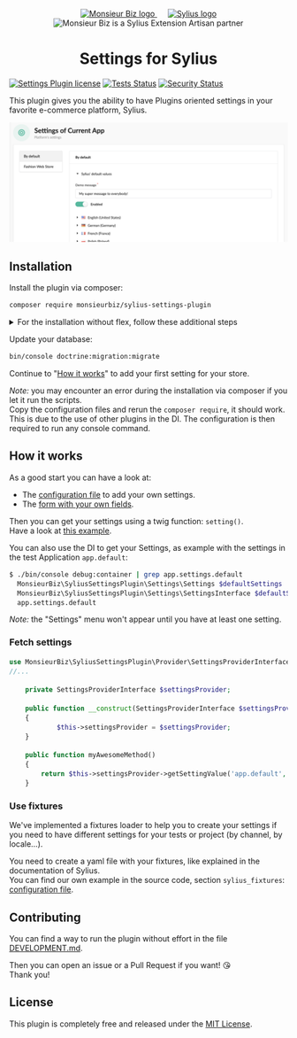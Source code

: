 <p align="center">
    <a href="https://monsieurbiz.com" target="_blank">
        <img src="https://monsieurbiz.com/logo.png" width="250px" alt="Monsieur Biz logo" />
    </a>
    &nbsp;&nbsp;&nbsp;&nbsp;
    <a href="https://monsieurbiz.com/agence-web-experte-sylius" target="_blank">
        <img src="https://demo.sylius.com/assets/shop/img/logo.png" width="200px" alt="Sylius logo" />
    </a>
    <br/>
    <img src="https://monsieurbiz.com/assets/images/sylius_badge_extension-artisan.png" width="100" alt="Monsieur Biz is a Sylius Extension Artisan partner">
</p>

<h1 align="center">Settings for Sylius</h1>

[![Settings Plugin license](https://img.shields.io/github/license/monsieurbiz/SyliusSettingsPlugin?public)](https://github.com/monsieurbiz/SyliusSettingsPlugin/blob/master/LICENSE.txt)
[![Tests Status](https://img.shields.io/github/workflow/status/monsieurbiz/SyliusSettingsPlugin/Tests?logo=github)](https://github.com/monsieurbiz/SyliusSettingsPlugin/actions?query=workflow%3ATests)
[![Security Status](https://img.shields.io/github/workflow/status/monsieurbiz/SyliusSettingsPlugin/Security?label=security&logo=github)](https://github.com/monsieurbiz/SyliusSettingsPlugin/actions?query=workflow%3ASecurity)

This plugin gives you the ability to have Plugins oriented settings in your favorite e-commerce platform, Sylius.

![Screenshot of the admin panel in Settings section](/docs/images/screenshot01.png)

## Installation

Install the plugin via composer:

```bash
composer require monsieurbiz/sylius-settings-plugin
```

<details><summary>For the installation without flex, follow these additional steps</summary>
<p>

Change your `config/bundles.php` file to add this line for the plugin declaration:
```php
<?php

return [
    //..
    MonsieurBiz\SyliusSettingsPlugin\MonsieurBizSyliusSettingsPlugin::class => ['all' => true],
];  
```

Copy the plugin configuration files in your `config` folder: 
```bash  
cp -Rv vendor/monsieurbiz/sylius-settings-plugin/recipes/1.0-dev/config/ config
```

</p>
</details>  

Update your database:

```bash 
bin/console doctrine:migration:migrate
```

Continue to "[How it works](#how-it-works)" to add your first setting for your store.

*Note:* you may encounter an error during the installation via composer if you let it run the scripts.  
Copy the configuration files and rerun the `composer require`, it should work. This is due to the use of other plugins in the DI.
The configuration is then required to run any console command.

## How it works

As a good start you can have a look at:

- The [configuration file](dist/config/packages/monsieurbiz_settings_plugin_custom.yaml) to add your own settings.
- The [form with your own fields](dist/src/Form/SettingsType.php).

Then you can get your settings using a twig function: `setting()`.  
Have a look at [this example](dist/templates/views/message.html.twig).

You can also use the DI to get your Settings, as example with the settings in the test Application `app.default`:

```bash
$ ./bin/console debug:container | grep app.settings.default
  MonsieurBiz\SyliusSettingsPlugin\Settings\Settings $defaultSettings                    alias for "app.settings.default"
  MonsieurBiz\SyliusSettingsPlugin\Settings\SettingsInterface $defaultSettings           alias for "app.settings.default"
  app.settings.default                                                                   MonsieurBiz\SyliusSettingsPlugin\Settings\Settings
```

*Note:* the "Settings" menu won't appear until you have at least one setting.

### Fetch settings

```php
use MonsieurBiz\SyliusSettingsPlugin\Provider\SettingsProviderInterface;
//...

    private SettingsProviderInterface $settingsProvider;

    public function __construct(SettingsProviderInterface $settingsProvider)
    {
            $this->settingsProvider = $settingsProvider;
    }
    
    public function myAwesomeMethod()
    {
        return $this->settingsProvider->getSettingValue('app.default', 'demo_message')
    }
```

### Use fixtures

We've implemented a fixtures loader to help you to create your settings if you need to have different settings for your
tests or project (by channel, by locale…).

You need to create a yaml file with your fixtures, like explained in the documentation of Sylius.  
You can find our own example in the source code, section `sylius_fixtures`: [configuration file](dist/config/packages/monsieurbiz_settings_plugin_custom.yaml).

## Contributing

You can find a way to run the plugin without effort in the file [DEVELOPMENT.md](./DEVELOPMENT.md).

Then you can open an issue or a Pull Request if you want! 😘  
Thank you!

## License

This plugin is completely free and released under the [MIT License](https://github.com/monsieurbiz/SyliusSettingsPlugin/blob/master/LICENSE).
